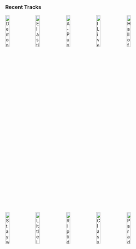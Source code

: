 ### Recent Tracks
[<img src='https://lastfm.freetls.fastly.net/i/u/300x300/ecae82853b784726c7e2c4e2ba55a4fd.png' width='16%' height='16%' alt='Demons'>](https://www.last.fm/music/imagine%2bdragons/_/demons)&nbsp;&nbsp;&nbsp;&nbsp;[<img src='https://lastfm.freetls.fastly.net/i/u/300x300/3f4c6c4304f14295c2467839f608e6aa.png' width='16%' height='16%' alt='Elastic Heart'>](https://www.last.fm/music/sia/_/elastic%2bheart)&nbsp;&nbsp;&nbsp;&nbsp;[<img src='https://lastfm.freetls.fastly.net/i/u/300x300/61fe67ac1045c545a57bfc81da022f91.png' width='16%' height='16%' alt='A-Punk'>](https://www.last.fm/music/vampire%2bweekend/_/a-punk)&nbsp;&nbsp;&nbsp;&nbsp;[<img src='https://lastfm.freetls.fastly.net/i/u/300x300/a6db79e1b3744e1a8e871cb913554258.png' width='16%' height='16%' alt='I Lived'>](https://www.last.fm/music/onerepublic/_/i%2blived)&nbsp;&nbsp;&nbsp;&nbsp;[<img src='https://lastfm.freetls.fastly.net/i/u/300x300/35d7919ad1c34c9390ef844d4286396f.png' width='16%' height='16%' alt='Hall of Fame (feat. will.i.am)'>](https://www.last.fm/music/the%2bscript/_/hall%2bof%2bfame%2b%2528feat.%2bwill.i.am%2529)&nbsp;&nbsp;&nbsp;&nbsp;<br>[<img src='https://lastfm.freetls.fastly.net/i/u/300x300/8dbb9e6cbd36f7d39db4c067f6b3202b.png' width='16%' height='16%' alt='Stay with Me'>](https://www.last.fm/music/sam%2bsmith/_/stay%2bwith%2bme)&nbsp;&nbsp;&nbsp;&nbsp;[<img src='https://lastfm.freetls.fastly.net/i/u/300x300/98aff58fe4804704b6029857eeb4d186.png' width='16%' height='16%' alt='Little Lion Man'>](https://www.last.fm/music/mumford%2b%2526%2bsons/_/little%2blion%2bman)&nbsp;&nbsp;&nbsp;&nbsp;[<img src='https://lastfm.freetls.fastly.net/i/u/300x300/8e9b587a6f577478e9e6480235811f7d.png' width='16%' height='16%' alt='Riptide'>](https://www.last.fm/music/vance%2bjoy/_/riptide)&nbsp;&nbsp;&nbsp;&nbsp;[<img src='https://lastfm.freetls.fastly.net/i/u/300x300/dfa4529045db4d4dcd33b3e93bac6740.png' width='16%' height='16%' alt='Classic'>](https://www.last.fm/music/mkto/_/classic)&nbsp;&nbsp;&nbsp;&nbsp;[<img src='https://lastfm.freetls.fastly.net/i/u/300x300/d21b3431b5804ca5a7bc90be51dde292.png' width='16%' height='16%' alt='Paradise'>](https://www.last.fm/music/coldplay/_/paradise)&nbsp;&nbsp;&nbsp;&nbsp;<br>